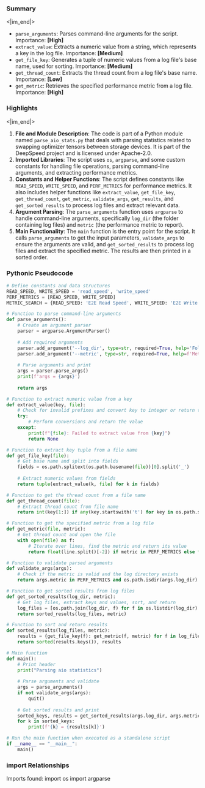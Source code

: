 

### Summary

<|im_end|>

* `parse_arguments`: Parses command-line arguments for the script. Importance: **[High]**
* `extract_value`: Extracts a numeric value from a string, which represents a key in the log file. Importance: **[Medium]**
* `get_file_key`: Generates a tuple of numeric values from a log file's base name, used for sorting. Importance: **[Medium]**
* `get_thread_count`: Extracts the thread count from a log file's base name. Importance: **[Low]**
* `get_metric`: Retrieves the specified performance metric from a log file. Importance: **[High]**

### Highlights

<|im_end|>

1. **File and Module Description**: The code is part of a Python module named `parse_aio_stats.py` that deals with parsing statistics related to swapping optimizer tensors between storage devices. It is part of the DeepSpeed project and is licensed under Apache-2.0.
2. **Imported Libraries**: The script uses `os`, `argparse`, and some custom constants for handling file operations, parsing command-line arguments, and extracting performance metrics.
3. **Constants and Helper Functions**: The script defines constants like `READ_SPEED`, `WRITE_SPEED`, and `PERF_METRICS` for performance metrics. It also includes helper functions like `extract_value`, `get_file_key`, `get_thread_count`, `get_metric`, `validate_args`, `get_results`, and `get_sorted_results` to process log files and extract relevant data.
4. **Argument Parsing**: The `parse_arguments` function uses `argparse` to handle command-line arguments, specifically `log_dir` (the folder containing log files) and `metric` (the performance metric to report).
5. **Main Functionality**: The `main` function is the entry point for the script. It calls `parse_arguments` to get the input parameters, `validate_args` to ensure the arguments are valid, and `get_sorted_results` to process log files and extract the specified metric. The results are then printed in a sorted order.

### Pythonic Pseudocode

```python
# Define constants and data structures
READ_SPEED, WRITE_SPEED = 'read_speed', 'write_speed'
PERF_METRICS = [READ_SPEED, WRITE_SPEED]
METRIC_SEARCH = {READ_SPEED: 'E2E Read Speed', WRITE_SPEED: 'E2E Write Speed'}

# Function to parse command-line arguments
def parse_arguments():
    # Create an argument parser
    parser = argparse.ArgumentParser()
    
    # Add required arguments
    parser.add_argument('--log_dir', type=str, required=True, help='Folder containing log files')
    parser.add_argument('--metric', type=str, required=True, help=f'Metric to extract: {PERF_METRICS}')
    
    # Parse arguments and print
    args = parser.parse_args()
    print(f'args = {args}')
    
    return args

# Function to extract numeric value from a key
def extract_value(key, file):
    # Check for invalid prefixes and convert key to integer or return the key as is
    try:
        # Perform conversions and return the value
    except:
        print(f"{file}: Failed to extract value from {key}")
        return None

# Function to extract key tuple from a file name
def get_file_key(file):
    # Get base name and split into fields
    fields = os.path.splitext(os.path.basename(file))[0].split('_')
    
    # Extract numeric values from fields
    return tuple(extract_value(k, file) for k in fields)

# Function to get the thread count from a file name
def get_thread_count(file):
    # Extract thread count from file name
    return int(key[1:]) if any(key.startswith('t') for key in os.path.splitext(os.path.basename(file))[0].split('_')) else 1

# Function to get the specified metric from a log file
def get_metric(file, metric):
    # Get thread count and open the file
    with open(file) as f:
        # Iterate over lines, find the metric and return its value
        return float(line.split()[-2]) if metric in PERF_METRICS else float(line.split('=')[-1])

# Function to validate parsed arguments
def validate_args(args):
    # Check if the metric is valid and the log directory exists
    return args.metric in PERF_METRICS and os.path.isdir(args.log_dir)

# Function to get sorted results from log files
def get_sorted_results(log_dir, metric):
    # Get log files, extract keys and values, sort, and return
    log_files = [os.path.join(log_dir, f) for f in os.listdir(log_dir) if os.path.isfile(os.path.join(log_dir, f))]
    return sorted_results(log_files, metric)

# Function to sort and return results
def sorted_results(log_files, metric):
    results = {get_file_key(f): get_metric(f, metric) for f in log_files}
    return sorted(results.keys()), results

# Main function
def main():
    # Print header
    print("Parsing aio statistics")
    
    # Parse arguments and validate
    args = parse_arguments()
    if not validate_args(args):
        quit()
    
    # Get sorted results and print
    sorted_keys, results = get_sorted_results(args.log_dir, args.metric)
    for k in sorted_keys:
        print(f'{k} = {results[k]}')

# Run the main function when executed as a standalone script
if __name__ == "__main__":
    main()
```


### import Relationships

Imports found:
import os
import argparse